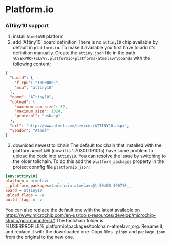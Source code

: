 # Platform.io


### ATtiny10 support
1. install `AtmelAVR` platform
2. add 'ATtiny10' board definition
There is no `attiny10` chip available by default in `platform.io`. To make it available you first 
have to add it's definition manually. Create the `attiny.json` file in the 
path `%USERPROFFILE%\.platformio\platforms\atmelavr\boards` with the following content: 

```json
{
  "build": {
    "f_cpu": "1000000L",
    "mcu": "attiny10"
  },
  "name": "ATtiny10",
  "upload": {
    "maximum_ram_size": 32,
    "maximum_size": 1024,
    "protocol": "usbasp"
  },
  "url": "http://www.atmel.com/devices/ATTINY10.aspx",
  "vendor": "Atmel"
}
```

3. download newest tollchain
The default toolchain that installed with the platform `AtmelAVR` (now it is 1.70300.191015) have some problem to upload the code into `attiny10`. 
You can resolve the issue by switching to the older tollchain. To do this add the `platform_packages` property in the project connfig file `platformio.json`:

```ini
[env:attiny10]
platform = atmelavr
__platform_packages=toolchain-atmelavr@1.50400.190710__
board = attiny10
upload_flags = -e
build_flags = -v
```

You can also replace the default one with the latest available on  
https://www.microchip.com/en-us/tools-resources/develop/microchip-studio/gcc-compilers/#
The toolchain folder is %USERPROFILE%\.platformio\packages\toolchain-atmelavr_org. 
Rename it, and replace it with the downloaded one. Copy files `.piopm` and `package.json` from the original to the new one.
